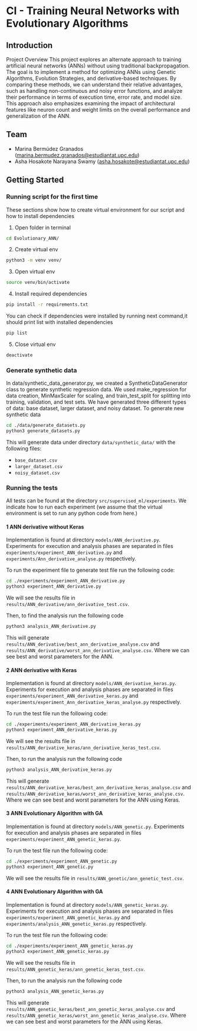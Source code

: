 # CI - Training Neural Networks with Evolutionary Algorithms

## Introduction
Project Overview
This project explores an alternate approach to training artificial neural networks (ANNs) without using traditional backpropagation. The goal is to implement a method for optimizing ANNs using Genetic Algorithms, Evolution Strategies, and derivative-based techniques. By comparing these methods, we can understand their relative advantages, such as handling non-continuous and noisy error functions, and analyze their performance in terms of execution time, error rate, and model size. This approach also emphasizes examining the impact of architectural features like neuron count and weight limits on the overall performance and generalization of the ANN.

## Team

- Marina Bermúdez Granados (marina.bermudez.granados@estudiantat.upc.edu) <br />
- Asha Hosakote Narayana Swamy (asha.hosakote@estudiantat.upc.edu)

## Getting Started

### Running script for the first time
These sections show how to create virtual environment for
our script and how to install dependencies

1. Open folder in terminal
  ```bash
  cd Evolutionary_ANN/
  ```

2. Create virtual env
  ```bash
  python3 -m venv venv/
  ```

3. Open virtual env
  ```bash
  source venv/bin/activate
  ```

4. Install required dependencies
  ```bash
  pip install -r requirements.txt
  ```
You can check if dependencies were installed by running next
command,it should print list with installed dependencies
  ```bash
  pip list
  ```

5. Close virtual env
  ```bash
  deactivate
  ```

### Generate synthetic data
In data/synthetic_data_generator.py, we created a SyntheticDataGenerator class to generate synthetic regression data. We used make_regression for data creation, MinMaxScaler for scaling, and train_test_split for splitting into training, validation, and test sets. We have generated three different types of data: base dataset, larger dataset, and noisy dataset.
To generate new synthetic data

   ```bash
   cd ./data/generate_datasets.py
   python3 generate_datasets.py
   ```

This will generate data under directory `data/synthetic_data/` with the following files:
- `base_dataset.csv`
- `larger_dataset.csv`
- `noisy_dataset.csv`

### Running the tests
All tests can be found at the directory `src/supervised_ml/experiments`. We indicate how to run each experiment (we assume that the virtual environment is set to run any python code from here.)

#### 1 ANN derivative without Keras
Implementation is found at directory `models/ANN_derivative.py`.
Experiments for execution and analysis phases are separated in files `experiments/experiment_ANN_derivative.py` and `experiments/Ann_derivative_analyse.py` respectively.

To run the experiment file to generate test file run the following code:
   ```bash
   cd ./experiments/experiment_ANN_derivative.py
   python3 experiment_ANN_derivative.py
   ```

We will see the results file in `results/ANN_derivative/ann_derivative_test.csv`.

Then, to find the analysis run the following code
   ```bash
   python3 analysis_ANN_derivative.py
   ```


This will generate `results/ANN_derivative/best_ann_derivative_analyse.csv` and `results/ANN_derivative/worst_ann_derivative_analyse.csv`.
Where we can see best and worst parameters for the ANN.


#### 2 ANN derivative with Keras

Implementation is found at directory `models/ANN_derivative_keras.py`.
Experiments for execution and analysis phases are separated in files  `experiments/experiment_ANN_derivative_keras.py` and `experiments/experiment_Ann_derivative_keras_analyse.py` respectively.

To run the test file run the following code:
   ```bash
   cd ./experiments/experiment_ANN_derivative_keras.py
   python3 experiment_ANN_derivative_keras.py
   ```

We will see the results file in `results/ANN_derivative_keras/ann_derivative_keras_test.csv`.

Then, to run the analysis run the following code
   ```bash
   python3 analysis_ANN_derivative_keras.py
   ```


This will generate `results/ANN_derivative_keras/best_ann_derivative_keras_analyse.csv` and `results/ANN_derivative_keras/worst_ann_derivative_keras_analyse.csv`.
Where we can see best and worst parameters for the ANN using Keras.


#### 3 ANN Evolutionary Algorithm with GA

Implementation is found at directory `models/ANN_genetic.py`.
Experiments for execution and analysis phases are separated in files  `experiments/experiment_ANN_genetic_keras.py`.

To run the test file run the following code:
   ```bash
   cd ./experiments/experiment_ANN_genetic.py
   python3 experiment_ANN_genetic.py
   ```

We will see the results file in `results/ANN_genetic/ann_genetic_test.csv`.


#### 4 ANN Evolutionary Algorithm with GA

Implementation is found at directory `models/ANN_genetic_keras.py`.
Experiments for execution and analysis phases are separated in files  `experiments/experiment_ANN_genetic_keras.py` and `experiments/analysis_ANN_genetic_keras.py` respectively.

To run the test file run the following code:
   ```bash
   cd ./experiments/experiment_ANN_genetic_keras.py
   python3 experiment_ANN_genetic_keras.py
   ```

We will see the results file in `results/ANN_genetic_keras/ann_genetic_keras_test.csv`.

Then, to run the analysis run the following code
   ```bash
   python3 analysis_ANN_genetic_keras.py
   ```


This will generate `results/ANN_genetic_keras/best_ann_genetic_keras_analyse.csv` and `results/ANN_genetic_keras/worst_ann_genetic_keras_analyse.csv`.
Where we can see best and worst parameters for the ANN using Keras.

